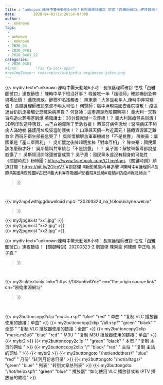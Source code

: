 ```yaml
---
title : "unknown:陳時中驚天動地6小時！長照護理師確診 怕成「西雅圖破口」連夜篩檢！【關鍵時刻】20200323-2 劉寶傑 陳東豪 何建輝 李正皓 吳子嘉 "
date:        2020-04-01T22:28:58-07:00
author:
 - _unknown
tags:
 - 
 - unknown
 - _unknown
 - 2020_04
 - 2020_0401
 - 2020_0401_22
categories:
 - 2020_0401
#icon:        "fas fa-lock-open"
#resImgTeaser: teaserpics/wikipedia.org/emacs-jokes.png
---
```







{{< mydiv text="unknown:陳時中驚天動地6小時！長照護理師確診 怕成「西雅圖破口」連夜篩檢！ 陳時中早下班沒好事？ 晚餐吃一半「護理師」確診嚇到急奔現場坐鎮！ 連夜疏散、篩檢81名接觸者！ 陳東豪：大多是老年人,陳時中非常緊張！ 長照護理師確診來源不明太可怕！ 何醫師：腦中浮現美國安養院擴散！ 疫區返台趴趴走接觸史恐藏染病黑數？ 何醫師：這兩週是危險觀察期！ 義大利一天數百病逝火葬場塞到爆 英籍護士：30分鐘就辦一次葬禮！？ 義大利醫療體系崩潰！ 3D列印製造呼吸器、古巴白袍部隊千里急救援！ 西班牙病例激增！醫院病床不夠病人滿地躺 醫護用垃圾袋當防護衣！？ 口罩飆天價一片近萬元！醫療資源匱乏難救命 西班牙衛生部長急哭了！ 吳斯懷稱解放軍軍機繞台「不是挑釁」 陳東豪：講國軍是「產口罩圖利」！ 吳斯懷之後陳超明接棒「對岸互相」？ 陳東豪：國民黨該怎麼辦才好！ 吳斯懷稱共軍繞台「不是挑釁」！？ 吳子嘉：解放軍報導都說是威懾了！ 吳斯懷沒開除還被當成寶？ 吳子嘉：國民黨永遠沒有翻身的可能性！  《關鍵時刻》粉絲團：https://www.facebook.com/CTimefans 《關鍵時刻》頻道訂閱：https://bit.ly/2OlcnV7  #劉寶傑 #新聞萬象內幕追擊 #陳時中#護理師#長照#美國#西雅圖#古巴#義大利#呼吸器#安養院#武肺#疫情#防疫#新冠肺炎 "
>}}
<br>


{{< my2mp4withjpgdownload mp4="20200323_na_1s8oo6vayne.webm"
>}}

{{< my2jpgexist "xx1.jpg" >}}<br>
{{< my2jpgexist "xx2.jpg" >}}<br>
{{< my2jpgexist "xx3.jpg" >}}<br>



{{< mydiv text="unknown:陳時中驚天動地6小時！長照護理師確診 怕成「西雅圖破口」連夜篩檢！【關鍵時刻】20200323-2 劉寶傑 陳東豪 何建輝 李正皓 吳子嘉 "
>}}
<br>

{{< my2linktextonly link="https://1S8oo6vAYnE"
en="the origin source link" cn="原始來源網址"
>}}


<br>


{{< my2buttoncopy2clip "music.xspf"        "blue"   "red"    " 单曲 "  "复制 VLC 播放器使用的链接：单曲" >}} {{< my2buttoncopy2clip "/all.xspf"         "green"  "black"  " 全部 "  "复制 VLC 播放器使用的链接：全部" >}} {{< my2buttoncopy2clip "music.m3u8"        "blue"   "red"    " M3U  "    "复制 M3U 播放器使用的链接：单曲" >}} {{< mybr2 >}} {{< my2buttoncopy2clip ""                  "green"  "black"  " 本页 "    "复制 本页的网址 " >}} {{< my2buttoncopy2clip "/"                 "black"  "red"    " 主站 "    "复制 主站的网址 " >}} {{< mybr2 >}} {{< my2buttongoto      "/hot/endothers/"   "blue"   "red"    " 月份"   "转到月份总目录" >}} {{< my2buttongoto      "/hot/alltags/"     "green"  "blue"   " 列表"   "转到文章总列表" >}} {{< my2buttongoto      "/hot/helpxspf/"    "green"  "blue"   " 播放器" "如何使用 VLC 播放器或者 IPTV 播放器的教程" >}} 
